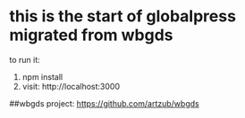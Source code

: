this is the start of globalpress migrated from wbgds
====================================

to run it:

1. npm install
2. visit: http://localhost:3000


##wbgds project:
https://github.com/artzub/wbgds


